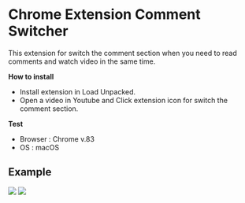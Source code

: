 # Chrome Extension Comment Switcher
This extension for switch the comment section when you need to read comments and watch video in the same time.  

**How to install**
- Install extension in Load Unpacked.
- Open a video in Youtube and Click extension icon for switch the comment section.

**Test**
- Browser : Chrome v.83
- OS : macOS

## Example
<img src="https://i.imgur.com/VCJKbeU.png" />
<img src="https://i.imgur.com/0CAwJM4.png" />
